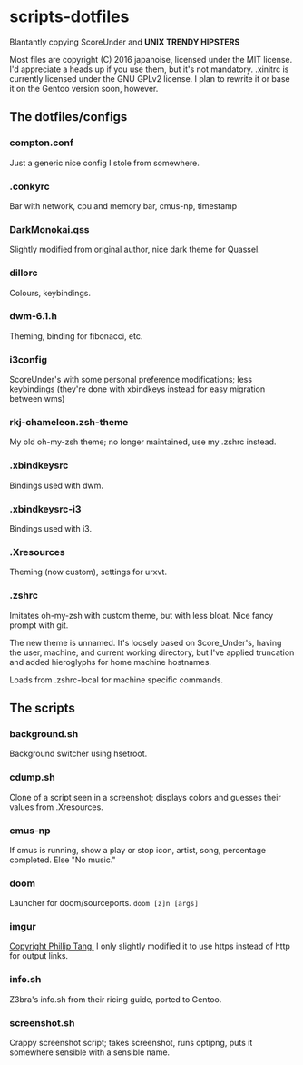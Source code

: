 # scripts-dotfiles
Blantantly copying ScoreUnder and **UNIX TRENDY HIPSTERS**

Most files are copyright (C) 2016 japanoise, licensed under the MIT license. I'd 
appreciate a heads up if you use them, but it's not mandatory. .xinitrc is currently
licensed under the GNU GPLv2 license. I plan to rewrite it or base it on the Gentoo
version soon, however.

## The dotfiles/configs
### compton.conf
Just a generic nice config I stole from somewhere.

### .conkyrc
Bar with network, cpu and memory bar, cmus-np, timestamp

### DarkMonokai.qss
Slightly modified from original author, nice dark theme for Quassel.

### dillorc
Colours, keybindings.

### dwm-6.1.h
Theming, binding for fibonacci, etc.

### i3config
ScoreUnder's with some personal preference modifications; less keybindings 
(they're done with xbindkeys instead for easy migration between wms)

### rkj-chameleon.zsh-theme
My old oh-my-zsh theme; no longer maintained, use my .zshrc instead.

### .xbindkeysrc
Bindings used with dwm.

### .xbindkeysrc-i3
Bindings used with i3.

### .Xresources
Theming (now custom), settings for urxvt.

### .zshrc
Imitates oh-my-zsh with custom theme, but with less bloat. Nice fancy prompt 
with git. 

The new theme is unnamed. It's loosely based on Score_Under's, having the user,
machine, and current working directory, but I've applied truncation and added
hieroglyphs for home machine hostnames.

Loads from .zshrc-local for machine specific commands.

## The scripts
### background.sh
Background switcher using hsetroot.

### cdump.sh
Clone of a script seen in a screenshot; displays colors and guesses their 
values from .Xresources.

### cmus-np
If cmus is running, show a play or stop icon, artist, song, percentage 
completed. Else "No music."

### doom
Launcher for doom/sourceports. `doom [z]n [args]`

### imgur
[Copyright Phillip Tang.](https://github.com/tangphillip/Imgur-Uploader) I
only slightly modified it to use https instead of http for output links.

### info.sh
Z3bra's info.sh from their ricing guide, ported to Gentoo.

### screenshot.sh
Crappy screenshot script; takes screenshot, runs optipng, puts it somewhere 
sensible with a sensible name.
